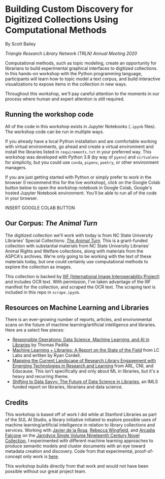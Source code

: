 # Building Custom Discovery for Digitized Collections Using Computational Methods

By Scott Bailey

*Triangle Research Library Network (TRLN) Annual Meeting 2020*

Computational methods, such as topic modeling, create an opportunity for librarians to build experimental graphical interfaces to digitized collections. In this hands-on workshop with the Python programming language, participants will learn how to topic model a text corpus, and build interactive visualizations to expose items in the collection in new ways.

Throughout this workshop, we'll pay careful attention to the moments in our process where human and expert attention is still required. 

## Running the workshop code

All of the code in this workshop exists in Jupyter Notebooks (`.ipynb` files). The workshop code can be run in multiple ways. 

If you already have a local Python installation and are comfortable working with virtual environments, go ahead and create a virtual environment and install the libraries listed in `requirements.txt` in your preferred way. This workshop was developed with Python 3.8 (by way of `pyenv`) and `virtualenv` for simplicity, but you could use `conda`, `pipenv`, `poetry`, or other environment managers. 

If you are just getting started with Python or simply prefer to work in the browser (I recommend this for the live workshop), click on the Google Colab button below to open the workshop notebook in Google Colab, Google's hosted Jupyter Notebook environment. You'll be able to run all of the code in your browser. 

INSERT GOOGLE COLAB BUTTON

## Our Corpus: *The Animal Turn*

The digitized collection we'll work with today is from NC State University Libraries' Special Collections: *[The Animal Turn](https://www.lib.ncsu.edu/animal-turn)*. This is a grant-funded collection with substantial materials from NC State University Libraries' Animal Rights and Welfare collections, along with materials from the ASPCA's archives. We're only going to be working with the text of these materials today, but one could certainly use computational methods to explore the collection as images. 

This collection is backed by [IIIF (International Image Interoperability Project)](https://iiif.io/) and includes OCR text. With permission, I've taken advantage of the IIIF manifest for the collection, and scraped the OCR text. The scraping text is included in this repo in `scrape.ipynb`. 


## Resources on Machine Learning and Libraries

There is an ever-growing number of reports, articles, and environmental scans on the future of machine learning/artificial intelligence and libraries. Here are a select few pieces:

- [Responsible Operations: Data Science, Machine Learning, and AI in Libraries](https://www.oclc.org/research/publications/2019/oclcresearch-responsible-operations-data-science-machine-learning-ai.html) by Thomas Padilla
- [Machine Learning + Libraries: A Report on the State of the Field](https://labs.loc.gov/static/labs/work/reports/Cordell-LOC-ML-report.pdf?loclr=blogsig) from LC Labs and written by Ryan Cordell. 
- [Mapping the Current Landscape of Research Library Engagement with Emerging Technologies in Research and Learning](https://www.arl.org/resources/mapping-the-current-landscape-of-research-library-engagement-with-emerging-technologies-in-research-and-learning/) from ARL, CNI, and Educause. This isn't specifically and only about ML in libraries, but it's a heavy and recurring theme. 
- [Shifting to Data Savvy: The Future of Data Science in Libraries](http://d-scholarship.pitt.edu/33891/1/Shifting%20to%20Data%20Savvy.pdf), an IMLS funded report on libraries, librarians and data science. 


## Credits

This workshop is based off of work I did while at Stanford Libraries as part of the SUL AI Studio, a library initiative initiated to explore possible uses of machine learning/artificial intelligence in relation to library collections and services. Working with [Javier de la Rosa](https://www.linkedin.com/in/versae/), [Rebecca Wingfield](https://library.stanford.edu/people/wingfiel), and [Arcadia Falcone](https://library.stanford.edu/people/arcadia) on the [Jarndyce Single Volume Nineteenth Century Novel Collection](https://searchworks.stanford.edu/catalog?f%5Bcollection%5D%5B%5D=jt466yc7169), I experimented with different machine learning approaches to produce semantic models and cluster documents with an eye toward metadata creation and discovery. Code from that experimental, proof-of-concept only work is [here](https://github.com/sul-cidr/jarndyce).

This workshop builds directly from that work and would not have been possible without our great project team. 